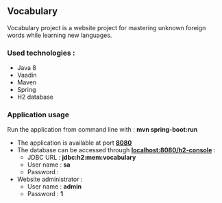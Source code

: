 ## Vocabulary
Vocabulary project is a website project for mastering unknown foreign words while learning new languages.

### Used technologies :
* Java 8
* Vaadin
* Maven
* Spring
* H2 database

### Application usage
Run the application from command line with : **mvn spring-boot:run**
* The application is available at port **[8080](http://localhost:8080/)**
* The database can be accessed through **[localhost:8080/h2-console](http://localhost:8080/h2-console/)** :
  * JDBC URL : **jdbc:h2:mem:vocabulary**
  * User name : **sa**
  * Password : 
* Website administrator :
  * User name : **admin**
  * Password : **1**

